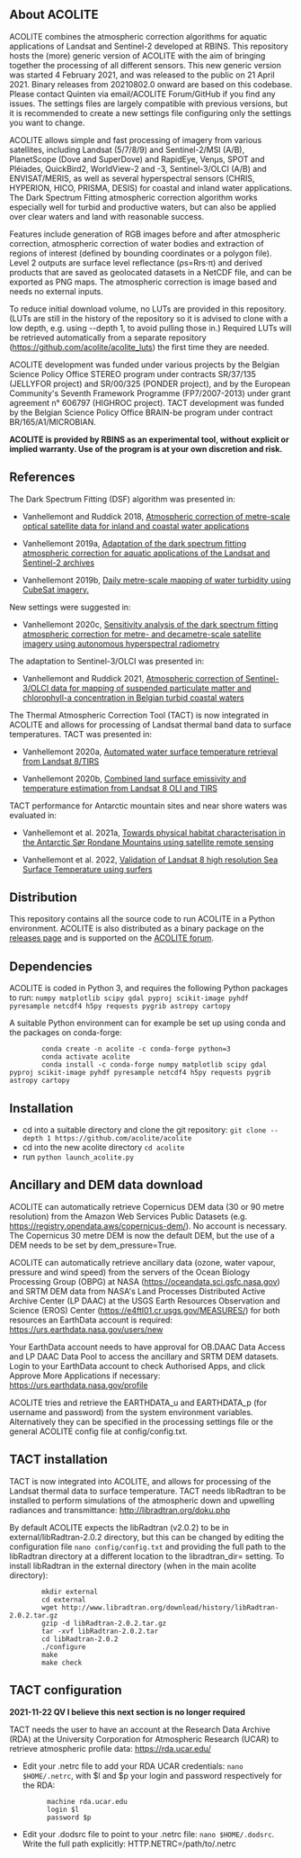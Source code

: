 ## About ACOLITE
ACOLITE combines the atmospheric correction algorithms for aquatic applications of Landsat and Sentinel-2 developed at RBINS. This repository hosts the (more) generic version of ACOLITE with the aim of bringing together the processing of all different sensors. This new generic version was started 4 February 2021, and was released to the public on 21 April 2021. Binary releases from 20210802.0 onward are based on this codebase. Please contact Quinten via email/ACOLITE Forum/GitHub if you find any issues. The settings files are largely compatible with previous versions, but it is recommended to create a new settings file configuring only the settings you want to change.

ACOLITE allows simple and fast processing of imagery from various satellites, including Landsat (5/7/8/9) and Sentinel-2/MSI (A/B), PlanetScope (Dove and SuperDove) and RapidEye, Venµs, SPOT and Pléiades, QuickBird2, WorldView-2 and -3, Sentinel-3/OLCI (A/B) and ENVISAT/MERIS, as well as several hyperspectral sensors (CHRIS, HYPERION, HICO, PRISMA, DESIS) for coastal and inland water applications. The Dark Spectrum Fitting atmospheric correction algorithm works especially well for turbid and productive waters, but can also be applied over clear waters and land with reasonable success.

Features include generation of RGB images before and after atmospheric correction, atmospheric correction of water bodies and extraction of regions of interest (defined by bounding coordinates or a polygon file). Level 2 outputs are surface level reflectance (ρs=Rrs⋅π) and derived products that are saved as geolocated datasets in a NetCDF file, and can be exported as PNG maps. The atmospheric correction is image based and needs no external inputs.

To reduce initial download volume, no LUTs are provided in this repository. (LUTs are still in the history of the repository so it is advised to clone with a low depth, e.g. using --depth 1, to avoid pulling those in.) Required LUTs will be retrieved automatically from a separate repository (https://github.com/acolite/acolite_luts) the first time they are needed.

ACOLITE development was funded under various projects by the Belgian Science Policy Office STEREO program under contracts SR/37/135 (JELLYFOR project) and SR/00/325 (PONDER project), and by the European Community's Seventh Framework Programme (FP7/2007-2013) under grant agreement n° 606797 (HIGHROC project). TACT development was funded by the Belgian Science Policy Office BRAIN-be program under contract BR/165/A1/MICROBIAN.

**ACOLITE is provided by RBINS as an experimental tool, without explicit or implied warranty. Use of the program is at your own discretion and risk.**

## References
The Dark Spectrum Fitting (DSF) algorithm was presented in:

* Vanhellemont and Ruddick 2018, [Atmospheric correction of metre-scale optical satellite data for inland and coastal water applications](https://www.sciencedirect.com/science/article/pii/S0034425718303481)

* Vanhellemont 2019a, [Adaptation of the dark spectrum fitting atmospheric correction for aquatic applications of the Landsat and Sentinel-2 archives](https://doi.org/10.1016/j.rse.2019.03.010)

* Vanhellemont 2019b, [Daily metre-scale mapping of water turbidity using CubeSat imagery.](https://doi.org/10.1364/OE.27.0A1372)

New settings were suggested in:

* Vanhellemont 2020c, [Sensitivity analysis of the dark spectrum fitting atmospheric correction for metre- and decametre-scale satellite imagery using autonomous hyperspectral radiometry](https://doi.org/10.1364/OE.397456)

The adaptation to Sentinel-3/OLCI was presented in:

* Vanhellemont and Ruddick 2021, [Atmospheric correction of Sentinel-3/OLCI data for mapping of suspended particulate matter and chlorophyll-a concentration in Belgian turbid coastal waters](https://doi.org/10.1016/j.rse.2021.112284)

The Thermal Atmospheric Correction Tool (TACT) is now integrated in ACOLITE and allows for processing of Landsat thermal band data to surface temperatures. TACT was presented in:

* Vanhellemont 2020a, [Automated water surface temperature retrieval from Landsat 8/TIRS](https://doi.org/10.1016/j.rse.2019.111518)

* Vanhellemont 2020b, [Combined land surface emissivity and temperature estimation from Landsat 8 OLI and TIRS](https://doi.org/10.1016/j.isprsjprs.2020.06.007)

TACT performance for Antarctic mountain sites and near shore waters was evaluated in:

* Vanhellemont et al. 2021a, [Towards physical habitat characterisation in the Antarctic Sør Rondane Mountains using satellite remote sensing](https://doi.org/10.1016/j.rsase.2021.100529)

* Vanhellemont et al. 2022, [Validation of Landsat 8 high resolution Sea Surface Temperature using surfers](https://doi.org/10.1016/j.ecss.2021.107650)

## Distribution
This repository contains all the source code to run ACOLITE in a Python environment. ACOLITE is also distributed as a binary package on the [releases page](https://github.com/acolite/acolite/releases) and is supported on the [ACOLITE forum](http://odnature.naturalsciences.be/remsem/acolite-forum/).

## Dependencies
ACOLITE is coded in Python 3, and requires the following Python packages to run: `numpy matplotlib scipy gdal pyproj scikit-image pyhdf pyresample netcdf4 h5py requests pygrib astropy cartopy`

A suitable Python environment can for example be set up using conda and the packages on conda-forge:

            conda create -n acolite -c conda-forge python=3
            conda activate acolite
            conda install -c conda-forge numpy matplotlib scipy gdal pyproj scikit-image pyhdf pyresample netcdf4 h5py requests pygrib astropy cartopy

## Installation
* cd into a suitable directory and clone the git repository: `git clone --depth 1 https://github.com/acolite/acolite`
* cd into the new acolite directory `cd acolite`
* run `python launch_acolite.py`

## Ancillary and DEM data download
ACOLITE can automatically retrieve Copernicus DEM data (30 or 90 metre resolution) from the Amazon Web Services Public Datasets (e.g. https://registry.opendata.aws/copernicus-dem/). No account is necessary. The Copernicus 30 metre DEM is now the default DEM, but the use of a DEM needs to be set by dem_pressure=True.

ACOLITE can automatically retrieve ancillary data (ozone, water vapour, pressure and wind speed) from the servers of the Ocean Biology Processing Group (OBPG) at NASA (https://oceandata.sci.gsfc.nasa.gov) and SRTM DEM data from NASA's Land Processes Distributed Active Archive Center (LP DAAC) at the USGS Earth Resources Observation and
Science (EROS) Center (https://e4ftl01.cr.usgs.gov/MEASURES/) for both resources an EarthData account is required: https://urs.earthdata.nasa.gov/users/new

Your EarthData account needs to have approval for OB.DAAC Data Access and LP DAAC Data Pool to access the ancillary and SRTM DEM datasets. Login to your EarthData account to check Authorised Apps, and click Approve More Applications if necessary: https://urs.earthdata.nasa.gov/profile

ACOLITE tries and retrieve the EARTHDATA_u and EARTHDATA_p (for username and password) from the system environment variables. Alternatively they can be specified in the processing settings file or the general ACOLITE config file at config/config.txt.

## TACT installation
TACT is now integrated into ACOLITE, and allows for processing of the Landsat thermal data to surface temperature. TACT needs libRadtran to be installed to perform simulations of the atmospheric down and upwelling radiances and transmittance: http://libradtran.org/doku.php

By default ACOLITE expects the libRadtran (v2.0.2) to be in external/libRadtran-2.0.2 directory, but this can be changed by editing the configuration file `nano config/config.txt` and providing the full path to the libRadtran directory at a different location to the libradtran_dir= setting. To install libRadtran in the external directory (when in the main acolite directory):

            mkdir external
            cd external
            wget http://www.libradtran.org/download/history/libRadtran-2.0.2.tar.gz
            gzip -d libRadtran-2.0.2.tar.gz
            tar -xvf libRadtran-2.0.2.tar
            cd libRadtran-2.0.2
            ./configure
            make
            make check

## TACT configuration
**2021-11-22 QV I believe this next section is no longer required**

TACT needs the user to have an account at the Research Data Archive (RDA) at the University Corporation for Atmospheric Research (UCAR) to retrieve atmospheric profile data: https://rda.ucar.edu/

* Edit your .netrc file to add your RDA UCAR credentials: `nano $HOME/.netrc`, with $l and $p your login and password respectively for the RDA:

            machine rda.ucar.edu
            login $l
            password $p

* Edit your .dodsrc file to point to your .netrc file: `nano $HOME/.dodsrc`. Write the full path explicitly:
            HTTP.NETRC=/path/to/.netrc
